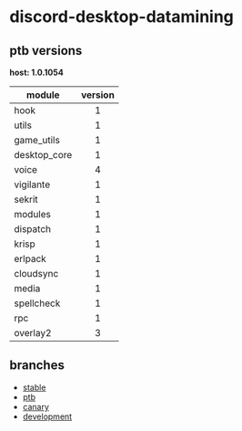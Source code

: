 # discord-desktop-datamining

## ptb versions

**host: 1.0.1054**

| module | version |
| ------ | :-----: |
| hook | 1 |
| utils | 1 |
| game_utils | 1 |
| desktop_core | 1 |
| voice | 4 |
| vigilante | 1 |
| sekrit | 1 |
| modules | 1 |
| dispatch | 1 |
| krisp | 1 |
| erlpack | 1 |
| cloudsync | 1 |
| media | 1 |
| spellcheck | 1 |
| rpc | 1 |
| overlay2 | 3 |

## branches

- [stable](https://github.com/OpenAsar/discord-desktop-datamining/tree/stable)
- [ptb](https://github.com/OpenAsar/discord-desktop-datamining/tree/ptb)
- [canary](https://github.com/OpenAsar/discord-desktop-datamining/tree/canary)
- [development](https://github.com/OpenAsar/discord-desktop-datamining/tree/development)